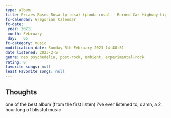 ```yaml
---
type: album 
title: Prizes Roses Rosa (p rosa) (panda rosa) - Burned Car Highway Light Volcanic 
fc-calendar: Gregorian Calendar
fc-date: 
 year: 2023
 month: February
 day:   05
fc-category: music
modification date: Sunday 5th February 2023 14:48:51
date listened: 2023-2-5 
genre: neo psychedelia, post-rock, ambient, experimental-rock 
rating: 8
favorite songs: null
least Favorite songs: null
---
```

## Thoughts

one of the best album (from the first listen) i've ever listened to, damn, a 2 hour long of blissful music